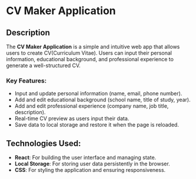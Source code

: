 # CV Maker Application

## Description

The **CV Maker Application** is a simple and intuitive web app that allows users to create CV(Curriculum Vitae). Users can input their personal information, educational background, and professional experience to generate a well-structured CV.

### Key Features:
- Input and update personal information (name, email, phone number).
- Add and edit educational background (school name, title of study, year).
- Add and edit professional experience (company name, job title, description).
- Real-time CV preview as users input their data.
- Save data to local storage and restore it when the page is reloaded.


## Technologies Used:
- **React**: For building the user interface and managing state.
- **Local Storage**: For storing user data persistently in the browser.
- **CSS**: For styling the application and ensuring responsiveness.


